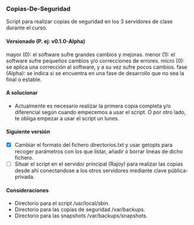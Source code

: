 ### Copias-De-Seguridad

Script para realizar copias de seguridad en los 3 servidores de clase durante el curso.

#### Versionado (P. ej: v0.1.0-Alpha)

mayor (0): el software sufre grandes cambios y mejoras.
menor (1): el software sufre pequeños cambios y/o correcciones de errores.
micro (0): se aplica una corrección al software, y a su vez sufre pocos cambios.
fase (Alpha): se indica si se encuentra en una fase de desarrollo que no sea la final o estable.


#### A solucionar

- Actualmente es necesario realizar la primera copia completa y/o diferencial según cuando empecemos a usar el script. O por otro lado, te obliga empezar a usar el script un lunes.


#### Siguiente versión

- [x] Cambiar el formato del fichero directorios.txt y usar getopts para recoger parámetros con los que listar, añadir o borrar lineas de dicho fichero. 
- [ ] Situar el script en el servidor principal (Rajoy) para realizar las copias desde ahí conectandose a los otros servidores mediante clave pública-privada.

#### Consideraciones

- Directorio para el script /usr/local/sbin.
- Directorio para las copias de seguridad /var/backups.
- Directorio para las snapshots /var/backups/snapshots.
